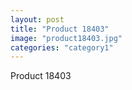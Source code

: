 ```yaml
---
layout: post
title: "Product 18403"
image: "product18403.jpg"
categories: "category1"
---
```

Product 18403
